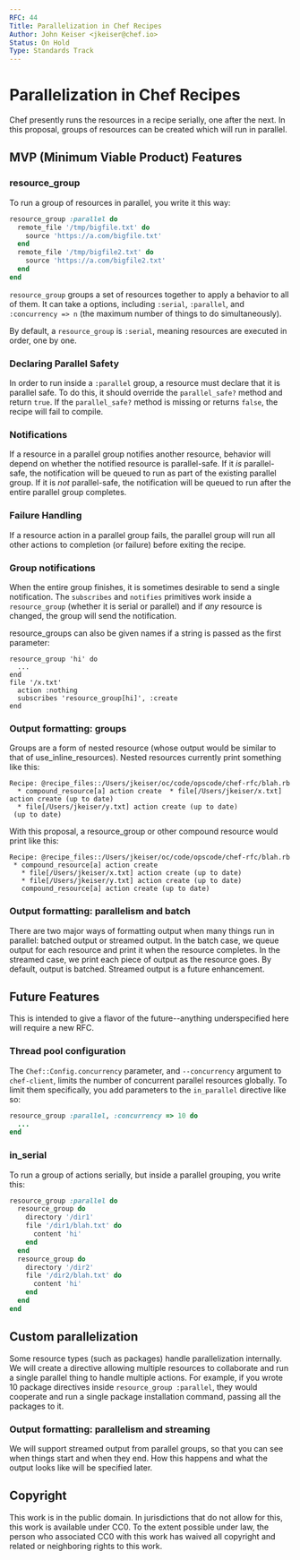 ```yaml
---
RFC: 44
Title: Parallelization in Chef Recipes
Author: John Keiser <jkeiser@chef.io>
Status: On Hold
Type: Standards Track
---
```


# Parallelization in Chef Recipes

Chef presently runs the resources in a recipe serially, one after the next.  In this proposal, groups of resources can be created which will run in parallel.

## MVP (Minimum Viable Product) Features

### resource_group

To run a group of resources in parallel, you write it this way:

```ruby
resource_group :parallel do
  remote_file '/tmp/bigfile.txt' do
    source 'https://a.com/bigfile.txt'
  end
  remote_file '/tmp/bigfile2.txt' do
    source 'https://a.com/bigfile2.txt'
  end
end
```

`resource_group` groups a set of resources together to apply a behavior to all of them.  It can take a options, including `:serial`, `:parallel`, and `:concurrency => n` (the maximum number of things to do simultaneously).

By default, a `resource_group` is `:serial`, meaning resources are executed in order, one by one.

### Declaring Parallel Safety

In order to run inside a `:parallel` group, a resource must declare that it is parallel safe.  To do this, it should override the `parallel_safe?` method and return `true`.  If the `parallel_safe?` method is missing or returns `false`, the recipe will fail to compile.

### Notifications

If a resource in a parallel group notifies another resource, behavior will depend on whether the notified resource is parallel-safe.  If it *is* parallel-safe, the notification will be queued to run as part of the existing parallel group.  If it is *not* parallel-safe, the notification will be queued to run after the entire parallel group completes.

### Failure Handling

If a resource action in a parallel group fails, the parallel group will run all other actions to completion (or failure) before exiting the recipe.

### Group notifications

When the entire group finishes, it is sometimes desirable to send a single notification.  The `subscribes` and `notifies` primitives work inside a `resource_group` (whether it is serial or parallel) and if *any* resource is changed, the group will send the notification.

resource_groups can also be given names if a string is passed as the first parameter:

```
resource_group 'hi' do
  ...
end
file '/x.txt'
  action :nothing
  subscribes 'resource_group[hi]', :create
end
```

### Output formatting: groups

Groups are a form of nested resource (whose output would be similar to that of use_inline_resources).  Nested resources currently print something like this:

```
Recipe: @recipe_files::/Users/jkeiser/oc/code/opscode/chef-rfc/blah.rb
  * compound_resource[a] action create  * file[/Users/jkeiser/x.txt] action create (up to date)
  * file[/Users/jkeiser/y.txt] action create (up to date)
 (up to date)
```

With this proposal, a resource_group or other compound resource would print like this:

```
Recipe: @recipe_files::/Users/jkeiser/oc/code/opscode/chef-rfc/blah.rb
 * compound_resource[a] action create
   * file[/Users/jkeiser/x.txt] action create (up to date)
   * file[/Users/jkeiser/y.txt] action create (up to date)
   compound_resource[a] action create (up to date)
```

### Output formatting: parallelism and batch

There are two major ways of formatting output when many things run in parallel: batched output or streamed output.  In the batch case, we queue output for each resource and print it when the resource completes.  In the streamed case, we print each piece of output as the resource goes.  By default, output is batched.  Streamed output is a future enhancement.

## Future Features

This is intended to give a flavor of the future--anything underspecified here will require a new RFC.

### Thread pool configuration

The `Chef::Config.concurrency` parameter, and `--concurrency` argument to `chef-client`, limits the number of concurrent parallel resources globally.  To limit them specifically, you add parameters to the `in_parallel` directive like so:

```ruby
resource_group :parallel, :concurrency => 10 do
  ...
end
```

### in_serial

To run a group of actions serially, but inside a parallel grouping, you write this:

```ruby
resource_group :parallel do
  resource_group do
    directory '/dir1'
    file '/dir1/blah.txt' do
      content 'hi'
    end
  end
  resource_group do
    directory '/dir2'
    file '/dir2/blah.txt' do
      content 'hi'
    end
  end
end
```

## Custom parallelization

Some resource types (such as packages) handle parallelization internally.  We will create a directive allowing multiple resources to collaborate and run a single parallel thing to handle multiple actions.  For example, if you wrote 10 package directives inside `resource_group :parallel`, they would cooperate and run a single package installation command, passing all the packages to it.

### Output formatting: parallelism and streaming

We will support streamed output from parallel groups, so that you can see when things start and when they end.  How this happens and what the output looks like will be specified later.

## Copyright

This work is in the public domain. In jurisdictions that do not allow for this,
this work is available under CC0. To the extent possible under law, the person
who associated CC0 with this work has waived all copyright and related or
neighboring rights to this work.
